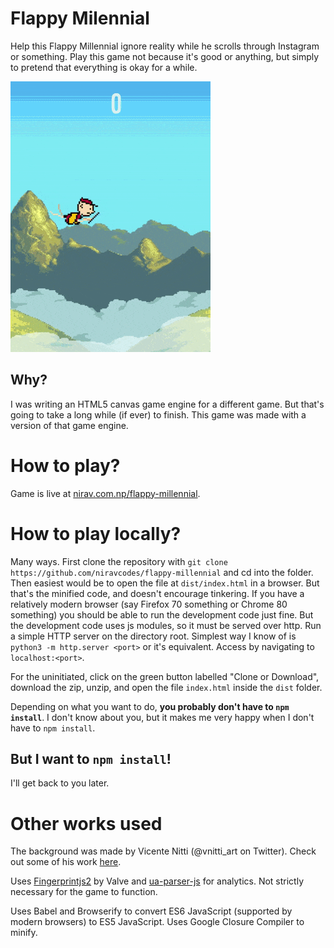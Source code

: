 # Flappy Milennial

Help this Flappy Millennial ignore reality while he scrolls through Instagram or something. Play this game not because it's good or anything, but simply to pretend that everything is okay for a while.

![preview of game](assets/preview.gif)

## Why? 

I was writing an HTML5 canvas game engine for a different game. But that's going to take a long while (if ever) to finish.
This game was made with a version of that game engine.

# How to play?

Game is live at [nirav.com.np/flappy-millennial](https://nirav.com.np/flappy-millennial).

# How to play locally?

Many ways. First clone the repository with `git clone https://github.com/niravcodes/flappy-millennial` and cd into the folder.
Then easiest would be to open the file at `dist/index.html` in a browser. But that's the minified code, and doesn't encourage tinkering.
If you have a relatively modern browser (say Firefox 70 something or Chrome 80 something) you should be able to run the development code 
just fine. But the development code uses js modules, so it must be served over http. Run a simple HTTP server on the directory root. Simplest 
way I know of is `python3 -m http.server <port>` or it's equivalent. Access by navigating to `localhost:<port>`.    

For the uninitiated, click on the green button labelled "Clone or Download", download the zip, unzip, and open the file `index.html` 
inside the `dist` folder.

Depending on what you want to do, **you probably don't have to `npm install`**. I don't know about you, but it makes me very happy when I don't
have to `npm install`.

## But I want to `npm install`!

I'll get back to you later.

# Other works used

The background was made by Vicente Nitti (@vnitti_art on Twitter). Check out some of his work [here](https://vnitti.itch.io/).

Uses [Fingerprintjs2](https://github.com/Valve/fingerprintjs2) by Valve and 
[ua-parser-js](https://github.com/faisalman/ua-parser-js) for analytics. Not strictly 
necessary for the game to function.

Uses Babel and Browserify to convert ES6 JavaScript (supported by modern browsers) to
ES5 JavaScript. Uses Google Closure Compiler to minify.